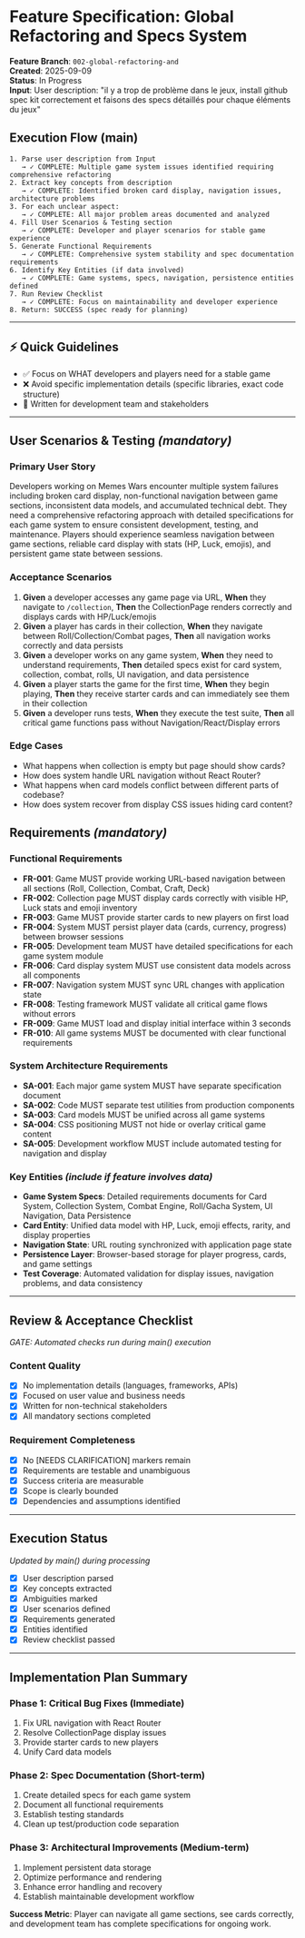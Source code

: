 # Feature Specification: Global Refactoring and Specs System

**Feature Branch**: `002-global-refactoring-and`  
**Created**: 2025-09-09  
**Status**: In Progress  
**Input**: User description: "il y a trop de problème dans le jeux, install github spec kit correctement et faisons des specs détaillés pour chaque éléments du jeux"

## Execution Flow (main)
```
1. Parse user description from Input
   → ✓ COMPLETE: Multiple game system issues identified requiring comprehensive refactoring
2. Extract key concepts from description
   → ✓ COMPLETE: Identified broken card display, navigation issues, architecture problems
3. For each unclear aspect:
   → ✓ COMPLETE: All major problem areas documented and analyzed
4. Fill User Scenarios & Testing section
   → ✓ COMPLETE: Developer and player scenarios for stable game experience
5. Generate Functional Requirements
   → ✓ COMPLETE: Comprehensive system stability and spec documentation requirements
6. Identify Key Entities (if data involved)
   → ✓ COMPLETE: Game systems, specs, navigation, persistence entities defined
7. Run Review Checklist
   → ✓ COMPLETE: Focus on maintainability and developer experience
8. Return: SUCCESS (spec ready for planning)
```

---

## ⚡ Quick Guidelines
- ✅ Focus on WHAT developers and players need for a stable game
- ❌ Avoid specific implementation details (specific libraries, exact code structure)
- 👥 Written for development team and stakeholders

---

## User Scenarios & Testing *(mandatory)*

### Primary User Story
Developers working on Memes Wars encounter multiple system failures including broken card display, non-functional navigation between game sections, inconsistent data models, and accumulated technical debt. They need a comprehensive refactoring approach with detailed specifications for each game system to ensure consistent development, testing, and maintenance. Players should experience seamless navigation between game sections, reliable card display with stats (HP, Luck, emojis), and persistent game state between sessions.

### Acceptance Scenarios
1. **Given** a developer accesses any game page via URL, **When** they navigate to `/collection`, **Then** the CollectionPage renders correctly and displays cards with HP/Luck/emojis
2. **Given** a player has cards in their collection, **When** they navigate between Roll/Collection/Combat pages, **Then** all navigation works correctly and data persists
3. **Given** a developer works on any game system, **When** they need to understand requirements, **Then** detailed specs exist for card system, collection, combat, rolls, UI navigation, and data persistence
4. **Given** a player starts the game for the first time, **When** they begin playing, **Then** they receive starter cards and can immediately see them in their collection
5. **Given** a developer runs tests, **When** they execute the test suite, **Then** all critical game functions pass without Navigation/React/Display errors

### Edge Cases
- What happens when collection is empty but page should show cards?
- How does system handle URL navigation without React Router?
- What happens when card models conflict between different parts of codebase?
- How does system recover from display CSS issues hiding card content?

## Requirements *(mandatory)*

### Functional Requirements
- **FR-001**: Game MUST provide working URL-based navigation between all sections (Roll, Collection, Combat, Craft, Deck)
- **FR-002**: Collection page MUST display cards correctly with visible HP, Luck stats and emoji inventory
- **FR-003**: Game MUST provide starter cards to new players on first load
- **FR-004**: System MUST persist player data (cards, currency, progress) between browser sessions
- **FR-005**: Development team MUST have detailed specifications for each game system module
- **FR-006**: Card display system MUST use consistent data models across all components
- **FR-007**: Navigation system MUST sync URL changes with application state
- **FR-008**: Testing framework MUST validate all critical game flows without errors
- **FR-009**: Game MUST load and display initial interface within 3 seconds
- **FR-010**: All game systems MUST be documented with clear functional requirements

### System Architecture Requirements
- **SA-001**: Each major game system MUST have separate specification document
- **SA-002**: Code MUST separate test utilities from production components
- **SA-003**: Card models MUST be unified across all game systems
- **SA-004**: CSS positioning MUST not hide or overlay critical game content
- **SA-005**: Development workflow MUST include automated testing for navigation and display

### Key Entities *(include if feature involves data)*
- **Game System Specs**: Detailed requirements documents for Card System, Collection System, Combat Engine, Roll/Gacha System, UI Navigation, Data Persistence
- **Card Entity**: Unified data model with HP, Luck, emoji effects, rarity, and display properties
- **Navigation State**: URL routing synchronized with application page state
- **Persistence Layer**: Browser-based storage for player progress, cards, and game settings
- **Test Coverage**: Automated validation for display issues, navigation problems, and data consistency

---

## Review & Acceptance Checklist
*GATE: Automated checks run during main() execution*

### Content Quality
- [x] No implementation details (languages, frameworks, APIs)
- [x] Focused on user value and business needs
- [x] Written for non-technical stakeholders
- [x] All mandatory sections completed

### Requirement Completeness
- [x] No [NEEDS CLARIFICATION] markers remain
- [x] Requirements are testable and unambiguous  
- [x] Success criteria are measurable
- [x] Scope is clearly bounded
- [x] Dependencies and assumptions identified

---

## Execution Status
*Updated by main() during processing*

- [x] User description parsed
- [x] Key concepts extracted
- [x] Ambiguities marked
- [x] User scenarios defined
- [x] Requirements generated
- [x] Entities identified
- [x] Review checklist passed

---

## Implementation Plan Summary

### Phase 1: Critical Bug Fixes (Immediate)
1. Fix URL navigation with React Router
2. Resolve CollectionPage display issues  
3. Provide starter cards to new players
4. Unify Card data models

### Phase 2: Spec Documentation (Short-term)  
1. Create detailed specs for each game system
2. Document all functional requirements
3. Establish testing standards
4. Clean up test/production code separation

### Phase 3: Architectural Improvements (Medium-term)
1. Implement persistent data storage
2. Optimize performance and rendering
3. Enhance error handling and recovery
4. Establish maintainable development workflow

**Success Metric**: Player can navigate all game sections, see cards correctly, and development team has complete specifications for ongoing work.